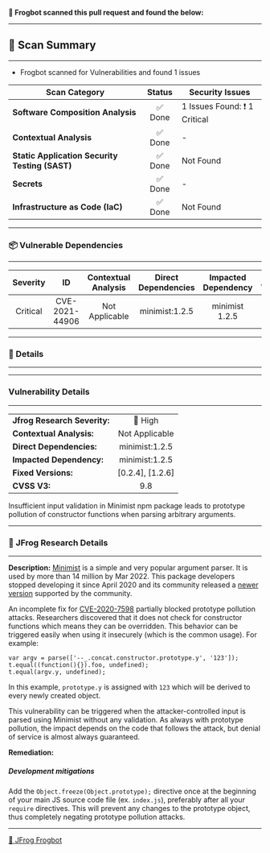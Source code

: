 

[comment]: <> (FrogbotReviewComment)

**🚨 Frogbot scanned this pull request and found the below:**



---
## 📗 Scan Summary

---
- Frogbot scanned for Vulnerabilities and found 1 issues

| Scan Category                | Status                  | Security Issues                  |
| --------------------- | :-----------------------------------: | ----------------------------------- |
| **Software Composition Analysis** | ✅ Done | 1 Issues Found: ❗️ 1 Critical |
| **Contextual Analysis** | ✅ Done | - |
| **Static Application Security Testing (SAST)** | ✅ Done | Not Found |
| **Secrets** | ✅ Done | - |
| **Infrastructure as Code (IaC)** | ✅ Done | Not Found |


---
### 📦 Vulnerable Dependencies

---

| Severity                | ID                  | Contextual Analysis                  | Direct Dependencies                  | Impacted Dependency                  | Fixed Versions                  |
| :---------------------: | :-----------------------------------: | :-----------------------------------: | :-----------------------------------: | :-----------------------------------: | :-----------------------------------: |
| Critical | CVE-2021-44906 | Not Applicable | minimist:1.2.5 | minimist 1.2.5 | [0.2.4], [1.2.6] |


---
### 🔖 Details

---




---
### Vulnerability Details

---
|                 |                   |
| --------------------- | :-----------------------------------: |
| **Jfrog Research Severity:** | 🔴 High |
| **Contextual Analysis:** | Not Applicable |
| **Direct Dependencies:** | minimist:1.2.5 |
| **Impacted Dependency:** | minimist:1.2.5 |
| **Fixed Versions:** | [0.2.4], [1.2.6] |
| **CVSS V3:** | 9.8 |

Insufficient input validation in Minimist npm package leads to prototype pollution of constructor functions when parsing arbitrary arguments.


---
### 🔬 JFrog Research Details

---

**Description:**
[Minimist](https://github.com/substack/minimist) is a simple and very popular argument parser. It is used by more than 14 million by Mar 2022. This package developers stopped developing it since April 2020 and its community released a [newer version](https://github.com/meszaros-lajos-gyorgy/minimist-lite) supported by the community.


An incomplete fix for [CVE-2020-7598](https://nvd.nist.gov/vuln/detail/CVE-2020-7598) partially blocked prototype pollution attacks. Researchers discovered that it does not check for constructor functions which means they can be overridden. This behavior can be triggered easily when using it insecurely (which is the common usage). For example:
```
var argv = parse(['--_.concat.constructor.prototype.y', '123']);
t.equal((function(){}).foo, undefined);
t.equal(argv.y, undefined);
```
In this example, `prototype.y`  is assigned with `123` which will be derived to every newly created object. 

This vulnerability can be triggered when the attacker-controlled input is parsed using Minimist without any validation. As always with prototype pollution, the impact depends on the code that follows the attack, but denial of service is almost always guaranteed.

**Remediation:**
##### Development mitigations

Add the `Object.freeze(Object.prototype);` directive once at the beginning of your main JS source code file (ex. `index.js`), preferably after all your `require` directives. This will prevent any changes to the prototype object, thus completely negating prototype pollution attacks.



---
[🐸 JFrog Frogbot](https://docs.jfrog-applications.jfrog.io/jfrog-applications/frogbot)